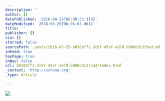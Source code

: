 ```yaml
---
description: ''
author: []
datePublished: '2016-08-29T08:09:33.319Z'
dateModified: '2016-08-29T08:06:03.961Z'
title: ''
publisher: {}
via: {}
starred: false
sourcePath: _posts/2016-08-29-b01867f2-2c6f-45ef-a07d-08b8d5c33ba3.md
inFeed: true
hasPage: true
inNav: false
url: b01867f2-2c6f-45ef-a07d-08b8d5c33ba3/index.html
_context: 'http://schema.org'
_type: Article

---
```

![](https://the-grid-user-content.s3-us-west-2.amazonaws.com/25db8d3e-80ee-4108-9772-5fb823b929bd.jpg)